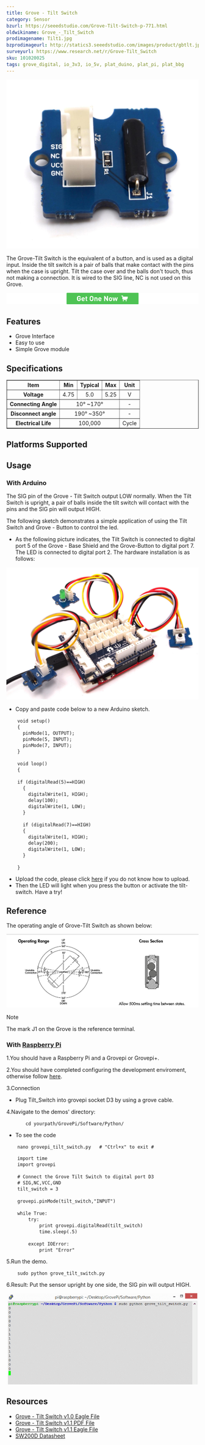 ```yaml
---
title: Grove - Tilt Switch
category: Sensor
bzurl: https://seeedstudio.com/Grove-Tilt-Switch-p-771.html
oldwikiname: Grove_-_Tilt_Switch
prodimagename: Tilt1.jpg
bzprodimageurl: http://statics3.seeedstudio.com/images/product/gbtlt.jpg
surveyurl: https://www.research.net/r/Grove-Tilt_Switch
sku: 101020025
tags: grove_digital, io_3v3, io_5v, plat_duino, plat_pi, plat_bbg
---
```


![](https://raw.githubusercontent.com/SeeedDocument/Grove-Tilt_Switch/master/img/Tilt1.jpg)

The Grove-Tilt Switch is the equivalent of a button, and is used as a digital input. Inside the tilt switch is a pair of balls that make contact with the pins when the case is upright. Tilt the case over and the balls don't touch, thus not making a connection. It is wired to the SIG line, NC is not used on this Grove.

[![](https://raw.githubusercontent.com/SeeedDocument/common/master/Get_One_Now_Banner.png)](https://www.seeedstudio.com/Grove-Tilt-Switch-p-771.html)

Features
--------

-   Grove Interface
-   Easy to use
-   Simple Grove module

Specifications
--------------

<table border="1" cellspacing="0" width="80%">
<tr>
<th scope="col">
Item
</th>
<th scope="col">
Min
</th>
<th scope="col">
Typical
</th>
<th scope="col">
Max
</th>
<th scope="col">
Unit
</th>
</tr>
<tr align="center">
<th scope="row">
Voltage
</th>
<td>
4.75
</td>
<td>
5.0
</td>
<td>
5.25
</td>
<td>
V
</td>
</tr>
<tr align="center">
<th scope="row">
Connecting Angle
</th>
<td colspan="3">
10° ~170°
</td>
<td>
-
</td>
</tr>
<tr align="center">
<th scope="row">
Disconnect angle
</th>
<td colspan="3">
190° ~350°
</td>
<td>
-
</td>
</tr>
<tr align="center">
<th scope="row">
Electrical Life
</th>
<td colspan="3">
100,000
</td>
<td>
Cycle
</td>
</tr>
</table>

Platforms Supported
-------------------

Usage
-----

### With Arduino

The SIG pin of the Grove - Tilt Switch output LOW normally. When the Tilt Switch is upright, a pair of balls inside the tilt switch will contact with the pins and the SIG pin will output HIGH.

The following sketch demonstrates a simple application of using the Tilt Switch and Grove - Button to control the led.

-   As the following picture indicates, the Tilt Switch is connected to digital port 5 of the Grove - Base Shield and the Grove-Button to digital port 7. The LED is connected to digital port 2. The hardware installation is as follows:

![](https://raw.githubusercontent.com/SeeedDocument/Grove-Tilt_Switch/master/img/Digitalv1.0b.jpg)

-   Copy and paste code below to a new Arduino sketch.

```
    void setup()
    {
      pinMode(1, OUTPUT);
      pinMode(5, INPUT);
      pinMode(7, INPUT);
    }

    void loop()
    {
      
    if (digitalRead(5)==HIGH)
      {
        digitalWrite(1, HIGH);
        delay(100);
        digitalWrite(1, LOW);
      }
      
      if (digitalRead(7)==HIGH)
      {
        digitalWrite(1, HIGH);
        delay(200);
        digitalWrite(1, LOW);
      } 

    }
```

-   Upload the code, please click [here](/Upload_Code) if you do not know how to upload.
-   Then the LED will light when you press the button or activate the tilt-switch. Have a try!

Reference
---------

The operating angle of Grove-Tilt Switch as shown below:

![](https://raw.githubusercontent.com/SeeedDocument/Grove-Tilt_Switch/master/img/Tilt_Switch_Operate.jpg)

<div class="admonition note">
<p class="admonition-title">Note</p>
The mark J1 on the Grove is the reference terminal.
</div>

### With [Raspberry Pi](/GrovePiPlus "GrovePi+")

1.You should have a Raspberry Pi and a Grovepi or Grovepi+. 

2.You should have completed configuring the development enviroment, otherwise follow [here](/GrovePiPlus#Introducing_the_GrovePi.2B).

3.Connection

-   Plug Tilt_Switch into grovepi socket D3 by using a grove cable.

4.Navigate to the demos' directory:
```
       cd yourpath/GrovePi/Software/Python/
```
-   To see the code
```
    nano grovepi_tilt_switch.py   # "Ctrl+x" to exit #
```
```
    import time
    import grovepi

    # Connect the Grove Tilt Switch to digital port D3
    # SIG,NC,VCC,GND
    tilt_switch = 3

    grovepi.pinMode(tilt_switch,"INPUT")

    while True:
        try:
            print grovepi.digitalRead(tilt_switch)
            time.sleep(.5)

        except IOError:
            print "Error"
```

5.Run the demo.
```
    sudo python grove_tilt_switch.py
```

6.Result: Put the sensor upright by one side, the SIG pin will output HIGH.

![](https://raw.githubusercontent.com/SeeedDocument/Grove-Tilt_Switch/master/img/Grovepi_tilt_Switch_00.png)

Resources
---------

-   [Grove - Tilt Switch v1.0 Eagle File](https://raw.githubusercontent.com/SeeedDocument/Grove-Tilt_Switch/master/res/Grove-Tilt_Switch_v1.0_Source_File.zip)
-   [Grove - Tilt Switch v1.1 PDF File](https://raw.githubusercontent.com/SeeedDocument/Grove-Tilt_Switch/master/res/Grove-Tilt_Switch_v1.1_PDF_File.pdf)
-   [Grove - Tilt Switch v1.1 Eagle File](https://raw.githubusercontent.com/SeeedDocument/Grove-Tilt_Switch/master/res/Grove-Tilt_Switch_v1.1_Eagle_File.zip)
-   [SW200D Datasheet](https://raw.githubusercontent.com/SeeedDocument/Grove-Tilt_Switch/master/res/SW200D_datasheet.pdf)


<!-- This Markdown file was created from http://www.seeedstudio.com/wiki/Grove_-_Tilt_Switch -->
